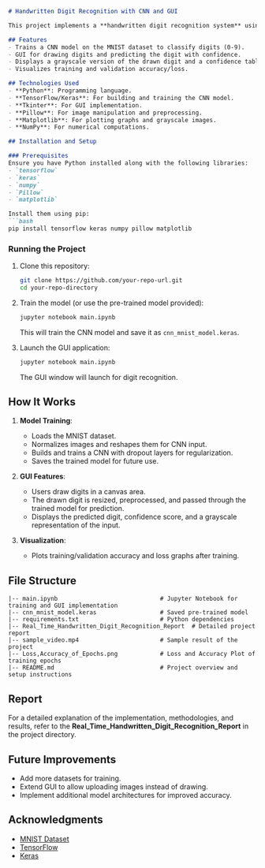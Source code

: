 
```markdown
# Handwritten Digit Recognition with CNN and GUI

This project implements a **handwritten digit recognition system** using a **Convolutional Neural Network (CNN)** trained on the MNIST dataset. The project also includes a user-friendly **GUI (Graphical User Interface)** for users to draw digits and get predictions in real-time.

## Features
- Trains a CNN model on the MNIST dataset to classify digits (0-9).
- GUI for drawing digits and predicting the digit with confidence.
- Displays a grayscale version of the drawn digit and a confidence table for each class.
- Visualizes training and validation accuracy/loss.

## Technologies Used
- **Python**: Programming language.
- **TensorFlow/Keras**: For building and training the CNN model.
- **Tkinter**: For GUI implementation.
- **Pillow**: For image manipulation and preprocessing.
- **Matplotlib**: For plotting graphs and grayscale images.
- **NumPy**: For numerical computations.

## Installation and Setup

### Prerequisites
Ensure you have Python installed along with the following libraries:
- `tensorflow`
- `keras`
- `numpy`
- `Pillow`
- `matplotlib`

Install them using pip:
```bash
pip install tensorflow keras numpy pillow matplotlib
```

### Running the Project
1. Clone this repository:
   ```bash
   git clone https://github.com/your-repo-url.git
   cd your-repo-directory
   ```

2. Train the model (or use the pre-trained model provided):
   ```bash
   jupyter notebook main.ipynb
   ```
   This will train the CNN model and save it as `cnn_mnist_model.keras`.

3. Launch the GUI application:
   ```bash
   jupyter notebook main.ipynb
   ```
   The GUI window will launch for digit recognition.

## How It Works
1. **Model Training**:
    - Loads the MNIST dataset.
    - Normalizes images and reshapes them for CNN input.
    - Builds and trains a CNN with dropout layers for regularization.
    - Saves the trained model for future use.

2. **GUI Features**:
    - Users draw digits in a canvas area.
    - The drawn digit is resized, preprocessed, and passed through the trained model for prediction.
    - Displays the predicted digit, confidence score, and a grayscale representation of the input.

3. **Visualization**:
    - Plots training/validation accuracy and loss graphs after training.

## File Structure
```
|-- main.ipynb                             # Jupyter Notebook for training and GUI implementation
|-- cnn_mnist_model.keras                  # Saved pre-trained model
|-- requirements.txt                       # Python dependencies
|-- Real_Time_Handwritten_Digit_Recognition_Report  # Detailed project report
|-- sample_video.mp4                       # Sample result of the project
|-- Loss,Accuracy_of_Epochs.png            # Loss and Accuracy Plot of training epochs
|-- README.md                              # Project overview and setup instructions
```

## Report
For a detailed explanation of the implementation, methodologies, and results, refer to the **Real_Time_Handwritten_Digit_Recognition_Report** in the project directory.

## Future Improvements
- Add more datasets for training.
- Extend GUI to allow uploading images instead of drawing.
- Implement additional model architectures for improved accuracy.

## Acknowledgments
- [MNIST Dataset](http://yann.lecun.com/exdb/mnist/)
- [TensorFlow](https://www.tensorflow.org/)
- [Keras](https://keras.io/)


